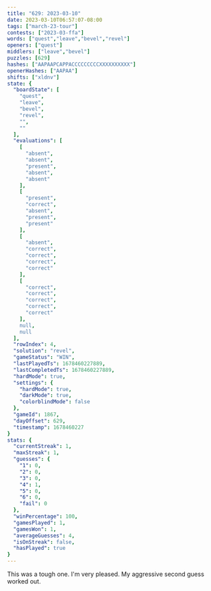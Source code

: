 ```yaml
---
title: "629: 2023-03-10"
date: 2023-03-10T06:57:07-08:00
tags: ["march-23-tour"]
contests: ["2023-03-ffa"]
words: ["quest","leave","bevel","revel"]
openers: ["quest"]
middlers: ["leave","bevel"]
puzzles: [629]
hashes: ["AAPAAPCAPPACCCCCCCCCXXXXXXXXXX"]
openerHashes: ["AAPAA"]
shifts: ["xldnv"]
state: {
  "boardState": [
    "quest",
    "leave",
    "bevel",
    "revel",
    "",
    ""
  ],
  "evaluations": [
    [
      "absent",
      "absent",
      "present",
      "absent",
      "absent"
    ],
    [
      "present",
      "correct",
      "absent",
      "present",
      "present"
    ],
    [
      "absent",
      "correct",
      "correct",
      "correct",
      "correct"
    ],
    [
      "correct",
      "correct",
      "correct",
      "correct",
      "correct"
    ],
    null,
    null
  ],
  "rowIndex": 4,
  "solution": "revel",
  "gameStatus": "WIN",
  "lastPlayedTs": 1678460227889,
  "lastCompletedTs": 1678460227889,
  "hardMode": true,
  "settings": {
    "hardMode": true,
    "darkMode": true,
    "colorblindMode": false
  },
  "gameId": 1867,
  "dayOffset": 629,
  "timestamp": 1678460227
}
stats: {
  "currentStreak": 1,
  "maxStreak": 1,
  "guesses": {
    "1": 0,
    "2": 0,
    "3": 0,
    "4": 1,
    "5": 0,
    "6": 0,
    "fail": 0
  },
  "winPercentage": 100,
  "gamesPlayed": 1,
  "gamesWon": 1,
  "averageGuesses": 4,
  "isOnStreak": false,
  "hasPlayed": true
}
---
```

<!-- more -->
This was a tough one. I'm very pleased. My aggressive second guess worked out. 
